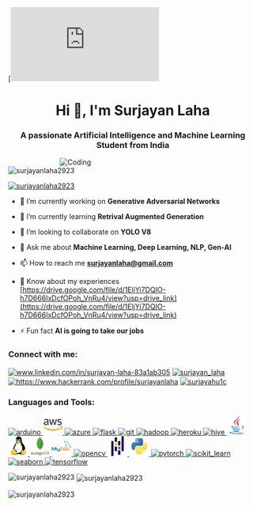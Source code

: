 [![MasterHead](https://www.popai.pro/share.html?shareKey=1a14f70d394dc37210cd035f9942cd864302accdc833dbf7efc9f71ec7bbaa50)
<h1 align="center">Hi 👋, I'm Surjayan Laha</h1>
<h3 align="center">A passionate Artificial Intelligence and Machine Learning Student from India</h3>
<img align="right" alt="Coding" width="400" src="https://www.google.com/url?sa=i&url=https%3A%2F%2Fgithub.com%2Fokoliechykwuka%2Fokoliechykwuka&psig=AOvVaw097abnCvZpK39-V6oHDEqP&ust=1720863561606000&source=images&cd=vfe&opi=89978449&ved=0CBAQjRxqFwoTCOCog7uaoYcDFQAAAAAdAAAAABAJ">

<p align="left"> <img src="https://komarev.com/ghpvc/?username=surjayanlaha2923&label=Profile%20views&color=0e75b6&style=flat" alt="surjayanlaha2923" /> </p>

<p align="left"> <a href="https://github.com/ryo-ma/github-profile-trophy"><img src="https://github-profile-trophy.vercel.app/?username=surjayanlaha2923" alt="surjayanlaha2923" /></a> </p>

- 🔭 I’m currently working on **Generative Adversarial Networks**

- 🌱 I’m currently learning **Retrival Augmented Generation**

- 👯 I’m looking to collaborate on **YOLO V8**

- 💬 Ask me about **Machine Learning, Deep Learning, NLP, Gen-AI**

- 📫 How to reach me **surjayanlaha@gmail.com**

- 📄 Know about my experiences [https://drive.google.com/file/d/1EljYi7DQIO-h7D666IxDcfOPoh_VnRu4/view?usp=drive_link](https://drive.google.com/file/d/1EljYi7DQIO-h7D666IxDcfOPoh_VnRu4/view?usp=drive_link)

- ⚡ Fun fact **AI is going to take our jobs**

<h3 align="left">Connect with me:</h3>
<p align="left">
<a href="https://linkedin.com/in/www.linkedin.com/in/surjayan-laha-83a1ab305" target="blank"><img align="center" src="https://raw.githubusercontent.com/rahuldkjain/github-profile-readme-generator/master/src/images/icons/Social/linked-in-alt.svg" alt="www.linkedin.com/in/surjayan-laha-83a1ab305" height="30" width="40" /></a>
<a href="https://instagram.com/surjayan_laha" target="blank"><img align="center" src="https://raw.githubusercontent.com/rahuldkjain/github-profile-readme-generator/master/src/images/icons/Social/instagram.svg" alt="surjayan_laha" height="30" width="40" /></a>
<a href="https://www.hackerrank.com/https://www.hackerrank.com/profile/surjayanlaha" target="blank"><img align="center" src="https://raw.githubusercontent.com/rahuldkjain/github-profile-readme-generator/master/src/images/icons/Social/hackerrank.svg" alt="https://www.hackerrank.com/profile/surjayanlaha" height="30" width="40" /></a>
<a href="https://auth.geeksforgeeks.org/user/surjayahu1c" target="blank"><img align="center" src="https://raw.githubusercontent.com/rahuldkjain/github-profile-readme-generator/master/src/images/icons/Social/geeks-for-geeks.svg" alt="surjayahu1c" height="30" width="40" /></a>
</p>

<h3 align="left">Languages and Tools:</h3>
<p align="left"> <a href="https://www.arduino.cc/" target="_blank" rel="noreferrer"> <img src="https://cdn.worldvectorlogo.com/logos/arduino-1.svg" alt="arduino" width="40" height="40"/> </a> <a href="https://aws.amazon.com" target="_blank" rel="noreferrer"> <img src="https://raw.githubusercontent.com/devicons/devicon/master/icons/amazonwebservices/amazonwebservices-original-wordmark.svg" alt="aws" width="40" height="40"/> </a> <a href="https://azure.microsoft.com/en-in/" target="_blank" rel="noreferrer"> <img src="https://www.vectorlogo.zone/logos/microsoft_azure/microsoft_azure-icon.svg" alt="azure" width="40" height="40"/> </a> <a href="https://flask.palletsprojects.com/" target="_blank" rel="noreferrer"> <img src="https://www.vectorlogo.zone/logos/pocoo_flask/pocoo_flask-icon.svg" alt="flask" width="40" height="40"/> </a> <a href="https://git-scm.com/" target="_blank" rel="noreferrer"> <img src="https://www.vectorlogo.zone/logos/git-scm/git-scm-icon.svg" alt="git" width="40" height="40"/> </a> <a href="https://hadoop.apache.org/" target="_blank" rel="noreferrer"> <img src="https://www.vectorlogo.zone/logos/apache_hadoop/apache_hadoop-icon.svg" alt="hadoop" width="40" height="40"/> </a> <a href="https://heroku.com" target="_blank" rel="noreferrer"> <img src="https://www.vectorlogo.zone/logos/heroku/heroku-icon.svg" alt="heroku" width="40" height="40"/> </a> <a href="https://hive.apache.org/" target="_blank" rel="noreferrer"> <img src="https://www.vectorlogo.zone/logos/apache_hive/apache_hive-icon.svg" alt="hive" width="40" height="40"/> </a> <a href="https://www.java.com" target="_blank" rel="noreferrer"> <img src="https://raw.githubusercontent.com/devicons/devicon/master/icons/java/java-original.svg" alt="java" width="40" height="40"/> </a> <a href="https://www.linux.org/" target="_blank" rel="noreferrer"> <img src="https://raw.githubusercontent.com/devicons/devicon/master/icons/linux/linux-original.svg" alt="linux" width="40" height="40"/> </a> <a href="https://www.mongodb.com/" target="_blank" rel="noreferrer"> <img src="https://raw.githubusercontent.com/devicons/devicon/master/icons/mongodb/mongodb-original-wordmark.svg" alt="mongodb" width="40" height="40"/> </a> <a href="https://www.mysql.com/" target="_blank" rel="noreferrer"> <img src="https://raw.githubusercontent.com/devicons/devicon/master/icons/mysql/mysql-original-wordmark.svg" alt="mysql" width="40" height="40"/> </a> <a href="https://opencv.org/" target="_blank" rel="noreferrer"> <img src="https://www.vectorlogo.zone/logos/opencv/opencv-icon.svg" alt="opencv" width="40" height="40"/> </a> <a href="https://pandas.pydata.org/" target="_blank" rel="noreferrer"> <img src="https://raw.githubusercontent.com/devicons/devicon/2ae2a900d2f041da66e950e4d48052658d850630/icons/pandas/pandas-original.svg" alt="pandas" width="40" height="40"/> </a> <a href="https://www.python.org" target="_blank" rel="noreferrer"> <img src="https://raw.githubusercontent.com/devicons/devicon/master/icons/python/python-original.svg" alt="python" width="40" height="40"/> </a> <a href="https://pytorch.org/" target="_blank" rel="noreferrer"> <img src="https://www.vectorlogo.zone/logos/pytorch/pytorch-icon.svg" alt="pytorch" width="40" height="40"/> </a> <a href="https://scikit-learn.org/" target="_blank" rel="noreferrer"> <img src="https://upload.wikimedia.org/wikipedia/commons/0/05/Scikit_learn_logo_small.svg" alt="scikit_learn" width="40" height="40"/> </a> <a href="https://seaborn.pydata.org/" target="_blank" rel="noreferrer"> <img src="https://seaborn.pydata.org/_images/logo-mark-lightbg.svg" alt="seaborn" width="40" height="40"/> </a> <a href="https://www.tensorflow.org" target="_blank" rel="noreferrer"> <img src="https://www.vectorlogo.zone/logos/tensorflow/tensorflow-icon.svg" alt="tensorflow" width="40" height="40"/> </a> </p>

<p><img align="left" src="https://github-readme-stats.vercel.app/api/top-langs?username=surjayanlaha2923&show_icons=true&locale=en&layout=compact" alt="surjayanlaha2923" /></p>

<p>&nbsp;<img align="center" src="https://github-readme-stats.vercel.app/api?username=surjayanlaha2923&show_icons=true&locale=en" alt="surjayanlaha2923" /></p>

<p><img align="center" src="https://github-readme-streak-stats.herokuapp.com/?user=surjayanlaha2923&" alt="surjayanlaha2923" /></p>
